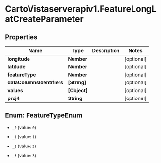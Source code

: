 # CartoVistaserverapiv1.FeatureLongLatCreateParameter

## Properties
Name | Type | Description | Notes
------------ | ------------- | ------------- | -------------
**longitude** | **Number** |  | [optional] 
**latitude** | **Number** |  | [optional] 
**featureType** | **Number** |  | [optional] 
**dataColumnsIdentifiers** | **[String]** |  | [optional] 
**values** | **[Object]** |  | [optional] 
**proj4** | **String** |  | [optional] 


<a name="FeatureTypeEnum"></a>
## Enum: FeatureTypeEnum


* `_0` (value: `0`)

* `_1` (value: `1`)

* `_2` (value: `2`)

* `_3` (value: `3`)




